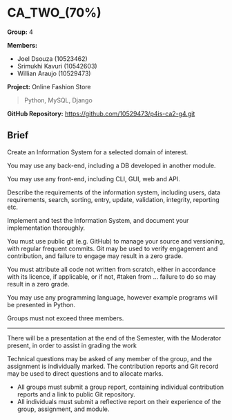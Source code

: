 # CA_TWO_(70%)

**Group:** 4

**Members:**
* Joel Dsouza (10523462)
* Srimukhi Kavuri (10542603)
* Willian Araujo (10529473)

**Project:** Online Fashion Store

> Python, MySQL, Django

**GitHub Repository:** <https://github.com/10529473/p4is-ca2-g4.git>

## Brief

Create an Information System for a selected domain of interest. 

You may use any back-end, including a DB developed in another module. 

You may use any front-end, including CLI, GUI, web and API.

Describe the requirements of the information system, including users, data requirements, search, sorting, entry, update, validation, integrity, reporting etc.

Implement and test the Information System, and document your implementation thoroughly.

You must use public git (e.g. GitHub) to manage your source and versioning, with regular frequent commits. Git may be used to verify engagement and contribution, and failure to engage may result in a zero grade.

You must attribute all code not written from scratch, either in accordance with its licence, if applicable, or if not, #taken from ...  failure to do so may result in a zero grade.

You may use any programming language, however example programs will be presented in Python.

Groups must not exceed three members.

---

There will be a presentation at the end of the Semester, with the Moderator present, in order to assist in grading the work

Technical questions may be asked of any member of the group, and the assignment is individually marked. The contribution reports and Git record may be used to direct questions and to allocate marks.

* All groups must submit a group report, containing individual contribution reports and a link to public Git repository.
* All individuals must submit a reflective report on their experience of the group, assignment, and module.